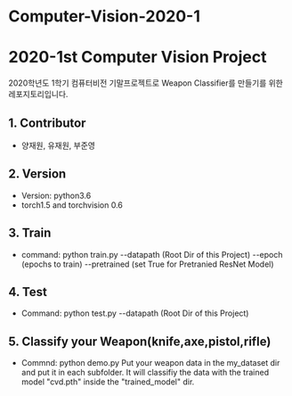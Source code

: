 # Computer-Vision-2020-1
# 2020-1st Computer Vision Project 
2020학년도 1학기 컴퓨터비전 기말프로젝트로 Weapon Classifier를 만들기를 위한 레포지토리입니다.

## 1. Contributor
- 양재원, 유재원, 부준영

## 2. Version
- Version: python3.6
- torch1.5 and torchvision 0.6

## 3. Train
- command: python train.py --datapath (Root Dir of this Project) --epoch (epochs to train) --pretrained (set True for Pretranied ResNet Model)

## 4. Test
- Command: python test.py --datapath (Root Dir of this Project)

## 5. Classify your Weapon(knife,axe,pistol,rifle)
- Commnd: python demo.py
 Put your weapon data in the my_dataset dir and put it in each subfolder.
 It will classifiy the data with the trained model  "cvd.pth" inside the "trained_model" dir. 

